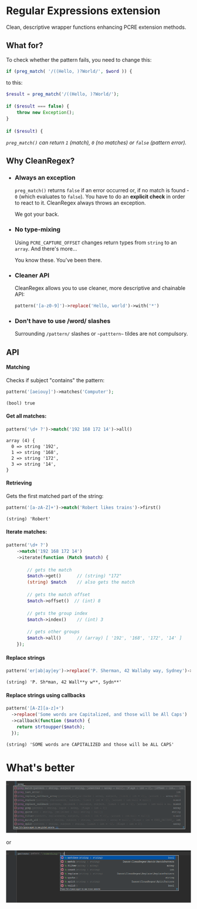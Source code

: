 # Regular Expressions extension

Clean, descriptive wrapper functions enhancing PCRE extension methods.


## What for?
To check whether the pattern fails, you need to change this:
```php
if (preg_match( '/((Hello, )?World/', $word )) {
```

to this:

```php
$result = preg_match('/((Hello, )?World/');

if ($result === false) {
    throw new Exception();
}

if ($result) {
```
*`preg_match()`  can return `1` (match), `0` (no matches) or `false` (pattern error).*

## Why CleanRegex?

* ###  Always an exception
  `preg_match()` returns `false` if an error occurred or, if no match is found - `0` (which evaluates to `false`).  You have to do an **explicit check** in order to react to it. CleanRegex always throws an exception. 

  We got your back.

* ### No type-mixing
  Using `PCRE_CAPTURE_OFFSET` changes return types from `string` to an `array`. And there's more...

  You know these. You've been there.

* ### Cleaner API

  CleanRegex allows you to use cleaner, more descriptive and chainable API:

  ```php
  pattern('[a-z0-9]')->replace('Hello, world')->with('*')
  ```
  
* ### Don't have to use /word/ slashes
  Surrounding `/pattern/` slashes or `~patttern~` tildes are not compulsory. 
  
## API

#### Matching

Checks if subject "contains" the pattern:
```php
pattern('[aeiouy]')->matches('Computer');
```
```
(bool) true
```

#### Get all matches:
```php
pattern('\d+ ?')->match('192 168 172 14')->all()
```
```
array (4) {
  0 => string '192',
  1 => string '168',
  2 => string '172',
  3 => string '14',
}
```

#### Retrieving

Gets the first matched part of the string:
```php
pattern('[a-zA-Z]+')->match('Robert likes trains')->first()
```
```
(string) 'Robert'
```

#### Iterate matches:
```php
pattern('\d+ ?')
    ->match('192 168 172 14')
    ->iterate(function (Match $match) {

        // gets the match
        $match->get()      // (string) "172"
        (string) $match    // also gets the match

        // gets the match offset 
        $match->offset()  // (int) 8
        
        // gets the group index
        $match->index()    // (int) 3

        // gets other groups
        $match->all()      // (array) [ '192', '168', '172', '14' ]
    });
```

#### Replace strings

```php
pattern('er|ab|ay|ey')->replace('P. Sherman, 42 Wallaby way, Sydney')->with('*')
```
```
(string) 'P. Sh*man, 42 Wall**y w**, Sydn**'
```

#### Replace strings using callbacks

```php
pattern('[A-Z][a-z]+')
  ->replace('Some words are Capitalized, and those will be All Caps')
  ->callback(function ($match) {
    return strtoupper($match);
  });
```
```
(string) 'SOME words are CAPITALIZED and those will be ALL CAPS'
```

# What's better
![GitHub Logo](php.api.png)

or

![GitHub Logo](clean.api.png)
